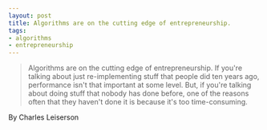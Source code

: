 ```yaml
---
layout: post
title: Algorithms are on the cutting edge of entrepreneurship.
tags:
- algorithms
- entrepreneurship
---
```

> Algorithms are on the cutting edge of entrepreneurship. If you're talking
about just re-implementing stuff that people did ten years ago, performance
isn't that important at some level. But, if you're talking about doing stuff
that nobody has done before, one of the reasons often that they haven't done
it is because it's too time-consuming.


By Charles Leiserson
